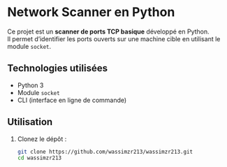 #  Network Scanner en Python

Ce projet est un **scanner de ports TCP basique** développé en Python.  
Il permet d’identifier les ports ouverts sur une machine cible en utilisant le module `socket`.

##  Technologies utilisées
- Python 3
- Module `socket`
- CLI (interface en ligne de commande)

##  Utilisation
1. Clonez le dépôt :
   ```bash
   git clone https://github.com/wassimzr213/wassimzr213.git
   cd wassimzr213

